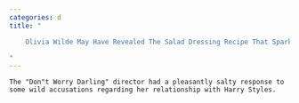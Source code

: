 ```yaml
---
categories: d
title: "

    Olivia Wilde May Have Revealed The Salad Dressing Recipe That Sparked Internet Uproar

"
---
```



    The "Don"t Worry Darling" director had a pleasantly salty response to some wild accusations regarding her relationship with Harry Styles.

